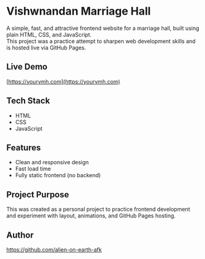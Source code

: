 # Vishwnandan Marriage Hall

A simple, fast, and attractive frontend website for a marriage hall, built using plain HTML, CSS, and JavaScript.  
This project was a practice attempt to sharpen web development skills and is hosted live via GitHub Pages.

## Live Demo

[https://yourvmh.com](https://yourvmh.com)

## Tech Stack

- HTML
- CSS
- JavaScript

## Features

- Clean and responsive design
- Fast load time
- Fully static frontend (no backend)

## Project Purpose

This was created as a personal project to practice frontend development and experiment with layout, animations, and GitHub Pages hosting.

## Author
https://github.com/alien-on-earth-afk

